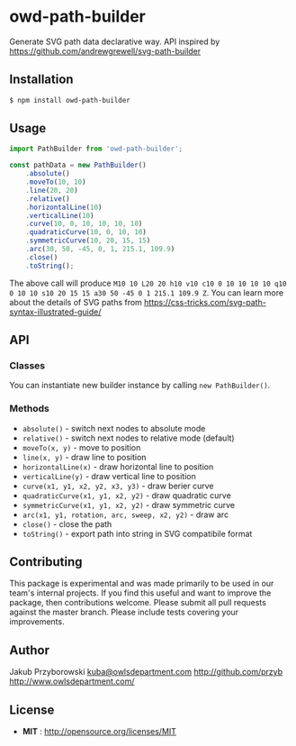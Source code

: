 # owd-path-builder

Generate SVG path data declarative way. API inspired by https://github.com/andrewgrewell/svg-path-builder

## Installation
```bash
$ npm install owd-path-builder
```

## Usage
```javascript
import PathBuilder from 'owd-path-builder';

const pathData = new PathBuilder()
    .absolute()
    .moveTo(10, 10)
    .line(20, 20)
    .relative()
    .horizontalLine(10)
    .verticalLine(10)
    .curve(10, 0, 10, 10, 10, 10)
    .quadraticCurve(10, 0, 10, 10)
    .symmetricCurve(10, 20, 15, 15)
    .arc(30, 50, -45, 0, 1, 215.1, 109.9)
    .close()
    .toString();
```

The above call will produce `M10 10 L20 20 h10 v10 c10 0 10 10 10 10 q10 0 10 10 s10 20 15 15 a30 50 -45 0 1 215.1 109.9 Z`. You can learn more about the details of SVG paths from https://css-tricks.com/svg-path-syntax-illustrated-guide/

## API

### Classes

You can instantiate new builder instance by calling `new PathBuilder()`.

### Methods

* `absolute()` - switch next nodes to absolute mode
* `relative()` - switch next nodes to relative mode (default)
* `moveTo(x, y)` - move to position
* `line(x, y)` - draw line to position
* `horizontalLine(x)` - draw horizontal line to position
* `verticalLine(y)` - draw vertical line to position
* `curve(x1, y1, x2, y2, x3, y3)` - draw berier curve
* `quadraticCurve(x1, y1, x2, y2)` - draw quadratic curve
* `symmetricCurve(x1, y1, x2, y2)` - draw symmetric curve
* `arc(x1, y1, rotation, arc, sweep, x2, y2)` - draw arc
* `close()` - close the path
* `toString()` - export path into string in SVG compatibile format

## Contributing

This package is experimental and was made primarily to be used in our team's internal projects. If you find this useful and want to improve the package, then contributions welcome. Please submit all pull requests against the master branch. Please include tests covering your improvements.

## Author

Jakub Przyborowski <kuba@owlsdepartment.com> 
http://github.com/przyb
http://www.owlsdepartment.com/

## License

 - **MIT** : http://opensource.org/licenses/MIT